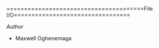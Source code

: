 =======================================File I/O=================================


*Author*

+ Maxwell Oghenemaga
